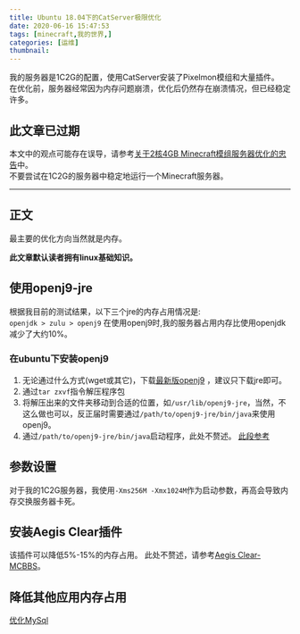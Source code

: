 ```yaml
---
title: Ubuntu 18.04下的CatServer极限优化
date: 2020-06-16 15:47:53
tags: [minecraft,我的世界,]
categories: [运维]
thumbnail:
---
```


我的服务器是1C2G的配置，使用CatServer安装了Pixelmon模组和大量插件。   
在优化前，服务器经常因为内存问题崩溃，优化后仍然存在崩溃情况，但已经稳定许多。
<!-- more --> 
## 此文章已过期
本文中的观点可能存在误导，请参考[关于2核4GB Minecraft模组服务器优化的忠告](/post/mcserver-opt-2/)中。   
不要尝试在1C2G的服务器中稳定地运行一个Minecraft服务器。


---
## 正文
最主要的优化方向当然就是内存。

**此文章默认读者拥有linux基础知识。**
## **使用openj9-jre**
根据我目前的测试结果，以下三个jre的内存占用情况是:   
`openjdk > zulu > openj9`
在使用openj9时,我的服务器占用内存比使用openjdk减少了大约10%。
### 在ubuntu下安装openj9
1. 无论通过什么方式(wget或其它)，下载[最新版openj9](https://adoptopenjdk.net/releases.html?variant=openjdk8&jvmVariant=openj9) ，建议只下载jre即可。
2. 通过`tar zxvf`指令解压程序包
3. 将解压出来的文件夹移动到合适的位置，如`/usr/lib/openj9-jre`，当然，不这么做也可以，反正届时需要通过`/path/to/openj9-jre/bin/java`来使用openj9。
4. 通过`/path/to/openj9-jre/bin/java`启动程序，此处不赘述。
[此段参考](https://www.mcbbs.net/forum.php?mod=viewthread&tid=847020)

## **参数设置**
对于我的1C2G服务器，我使用`-Xms256M -Xmx1024M`作为启动参数，再高会导致内存交换服务器卡死。

## **安装Aegis Clear插件**
该插件可以降低5%-15%的内存占用。
此处不赘述，请参考[Aegis Clear-MCBBS](https://www.mcbbs.net/forum.php?mod=viewthread&tid=918981)。

## **降低其他应用内存占用**
[优化MySql](/post/dockermysql_opt_mem)